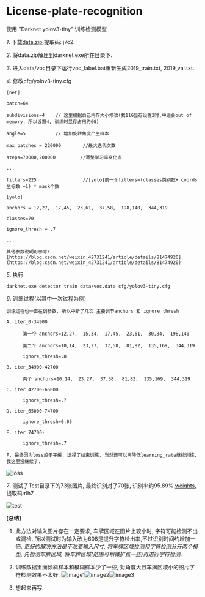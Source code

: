 # License-plate-recognition
使用 "Darknet yolov3-tiny" 训练检测模型

*1*. 下载[data.zip](https://pan.baidu.com/s/1_Wgy_3mBgNREXXn7HRfAHw),提取码: j7c2.

*2*. 将data.zip解压到darknet.exe所在目录下.

*3*. 进入data/voc目录下运行voc_label.bat重新生成2019_train.txt, 2019_val.txt.

*4*. 修改cfg/yolov3-tiny.cfg

    [net]
    
    batch=64
    
    subdivisions=4    // 这里根据自己内存大小修改(我11G显存设置2时,中途会out of memory. 所以设置4, 训练时显存占用约6G)
    
    angle=5           // 增加旋转角度产生样本
    
    max_batches = 220000        //最大迭代次数
    
    steps=70000,200000         //调整学习率变化点
  
    ...
    
    filters=225                 //[yolo]前一个filters=(classes类别数+ coords坐标数 +1) * mask个数
    
    [yolo]
    
    anchors = 12,27,  17,45,  23,61,  37,58,  198,140,  344,319
    
    classes=70
    
    ignore_thresh = .7
    
    ...
    
    其他参数说明可参考: [https://blog.csdn.net/weixin_42731241/article/details/81474920](https://blog.csdn.net/weixin_42731241/article/details/81474920)
    
*5*. 执行 

    darknet.exe detector train data/voc.data cfg/yolov3-tiny.cfg
   
*6*. 训练过程(以其中一次过程为例)

    训练过程也一直在调参数. 所以中断了几次.主要调节anchors 和 ignore_thresh
    
    A. iter_0-34900 
    
          第一个 anchors=12,27,  15,34,  17,45,  23,61,  30,84,  198,140
          
          第二个 anchors=10,14,  23,27,  37,58,  81,82,  135,169,  344,319
          
          ignore_thresh=.8
          
    B. iter_34900-42700
    
          两个 anchors=10,14,  23,27,  37,58,  81,82,  135,169,  344,319
          
    C. iter_42700-65000
    
          ignore_thresh=.7
          
    D. iter_65000-74700
    
          ignore_thresh=0.05
          
    E. iter_74700-
    
          ignore_thresh=.7
          
    F. 最终因为loss趋于平缓, 选择了结束训练. 当然还可以再降低learning_rate继续训练, 我这里没继续了.
    
![loss](https://github.com/Feeyao/License-plate-recognition/blob/master/image/chart-iter_34900_42700_65000_74700_149000.png)
    
*7*. 测试了Test目录下的73张图片, 最终识别对了70张, 识别率约95.89%.[weights](https://pan.baidu.com/s/16sP0QZ9UmrB2A6v8TI_v4Q), 提取码:rlh7

![test](https://github.com/Feeyao/License-plate-recognition/blob/master/image/20190404092136.jpg)

**[总结]**
1. 此方法对输入图片存在一定要求, 车牌区域在图片上较小时, 字符可能检测不出或漏检. 所以测试时为输入改为608是提升字符检出率,不过识别时间约增加一倍. *更好的解决方法是不改变输入尺寸, 将车牌区域检测和字符检测分开两个模型, 先检测车牌区域, 将车牌区域(范围可稍微扩张一些)再进行字符检测*.
   
2. 训练数据里面倾斜样本和模糊样本少了一些, 对角度大且车牌区域小的图片字符检测效果不太好.
![image1](https://github.com/Feeyao/License-plate-recognition/blob/master/image/20190404083445.jpg)![image2](https://github.com/Feeyao/License-plate-recognition/blob/master/image/20190404083520.jpg)![image3](https://github.com/Feeyao/License-plate-recognition/blob/master/image/20190404083550.jpg)
3. 想起来再写.
